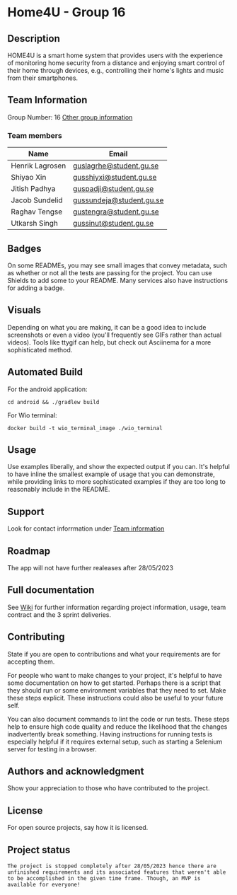 # Home4U - Group 16
## Description
HOME4U is a smart home system that provides users with the experience of monitoring home security from a distance and enjoying smart control of their home through devices, e.g., controlling their home's lights and music from their smartphones.

## Team Information
Group Number: 16 
[Other group information](https://git.chalmers.se/courses/dit113/2023/group-16/group-16/-/wikis/team-contract)
### Team members
| Name           | Email                   |
|----------------|-------------------------|
| Henrik Lagrosen | guslagrhe@student.gu.se |
| Shiyao Xin     | gusshiyxi@student.gu.se |
| Jitish Padhya  | guspadji@student.gu.se  | 
| Jacob Sundelid | gussundeja@student.gu.se |
| Raghav Tengse  | gustengra@student.gu.se |
| Utkarsh Singh  | gussinut@student.gu.se  |

## Badges
On some READMEs, you may see small images that convey metadata, such as whether or not all the tests are passing for the project. You can use Shields to add some to your README. Many services also have instructions for adding a badge.

## Visuals
Depending on what you are making, it can be a good idea to include screenshots or even a video (you'll frequently see GIFs rather than actual videos). Tools like ttygif can help, but check out Asciinema for a more sophisticated method.

## Automated Build
For the android application:
```
cd android && ./gradlew build
```
For Wio terminal:
```
docker build -t wio_terminal_image ./wio_terminal
```

## Usage
Use examples liberally, and show the expected output if you can. It's helpful to have inline the smallest example of usage that you can demonstrate, while providing links to more sophisticated examples if they are too long to reasonably include in the README.

## Support
Look for contact inforrmation under [Team information](#team-members)

## Roadmap
The app will not have further realeases after 28/05/2023

## Full documentation
See [Wiki](https://git.chalmers.se/courses/dit113/2023/group-16/group-16/-/wikis/home) for further information regarding project information, usage, team contract and the 3 sprint deliveries.

## Contributing
State if you are open to contributions and what your requirements are for accepting them.

For people who want to make changes to your project, it's helpful to have some documentation on how to get started. Perhaps there is a script that they should run or some environment variables that they need to set. Make these steps explicit. These instructions could also be useful to your future self.

You can also document commands to lint the code or run tests. These steps help to ensure high code quality and reduce the likelihood that the changes inadvertently break something. Having instructions for running tests is especially helpful if it requires external setup, such as starting a Selenium server for testing in a browser.

## Authors and acknowledgment
Show your appreciation to those who have contributed to the project.

## License
For open source projects, say how it is licensed.

## Project status
    The project is stopped completely after 28/05/2023 hence there are unfinished requirements and its associated features that weren't able to be accomplished in the given time frame. Though, an MVP is available for everyone!
